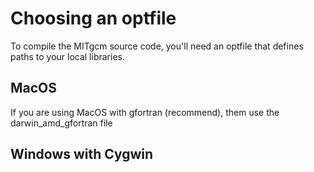 # Choosing an optfile

To compile the MITgcm source code, you'll need an optfile that defines paths to your local libraries.


## MacOS
If you are using MacOS with gfortran (recommend), them use the darwin_amd_gfortran file


## Windows with Cygwin


